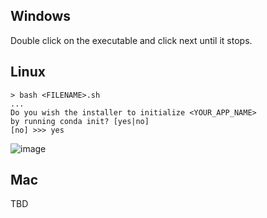 ## Windows
Double click on the executable and click next until it stops.

## Linux
```
> bash <FILENAME>.sh
...
Do you wish the installer to initialize <YOUR_APP_NAME>
by running conda init? [yes|no]
[no] >>> yes
```

![image](https://user-images.githubusercontent.com/48299585/213860689-51e4c09c-3755-4fbb-a26e-284d8ea96c9c.png)


## Mac
TBD
